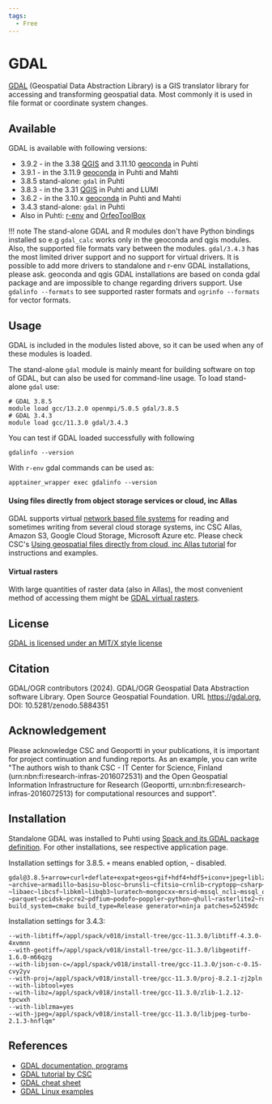 ```yaml
---
tags:
  - Free
---
```


# GDAL

[GDAL](https://gdal.org/) (Geospatial Data Abstraction Library) is a GIS translator library for accessing and transforming geospatial data. Most commonly it is used in file format or coordinate system changes. 

## Available

GDAL is available with following versions:

* 3.9.2 - in the 3.38 [QGIS](qgis.md) and 3.11.10 [geoconda](geoconda.md) in Puhti
* 3.9.1 - in the 3.11.9 [geoconda](geoconda.md) in Puhti and Mahti
* 3.8.5 stand-alone: `gdal` in Puhti
* 3.8.3 - in the 3.31 [QGIS](qgis.md) in Puhti and LUMI
* 3.6.2 - in the 3.10.x [geoconda](geoconda.md) in Puhti and Mahti
* 3.4.3 stand-alone: `gdal` in Puhti
* Also in Puhti: [r-env](r-env-for-gis.md#gdal-and-saga-gis-support) and [OrfeoToolBox](otb.md)

!!! note
    The stand-alone GDAL and R modules don't have Python bindings installed so e.g `gdal_calc` works only in the geoconda and qgis modules. Also, the supported file formats vary between the modules. `gdal/3.4.3` has the most limited driver support and no support for virtual drivers. It is possible to add more drivers to standalone and r-env GDAL installations, please ask. geoconda and qgis GDAL installations are based on conda gdal package and are impossible to change regarding drivers support. Use `gdalinfo --formats` to see supported raster formats and `ogrinfo --formats` for vector formats.

## Usage
GDAL is included in the modules listed above, so it can be used when any of these modules is loaded. 

The stand-alone `gdal` module is mainly meant for building software on top of GDAL, but can also be used for command-line usage. To load stand-alone `gdal` use:

```
# GDAL 3.8.5
module load gcc/13.2.0 openmpi/5.0.5 gdal/3.8.5
# GDAL 3.4.3
module load gcc/11.3.0 gdal/3.4.3
```

You can test if GDAL loaded successfully with following

`gdalinfo --version`

With `r-env` gdal commands can be used as:

`apptainer_wrapper exec gdalinfo --version`


#### Using files directly from object storage services or cloud, inc Allas

GDAL supports virtual [network based file systems](https://gdal.org/user/virtual_file_systems.html#network-based-file-systems) for reading and sometimes writing from several cloud storage systems, inc CSC Allas, Amazon S3, Google Cloud Storage, Microsoft Azure etc. Please check CSC's [Using geospatial files directly from cloud, inc Allas tutorial](../support/tutorials/gis/gdal_cloud.md) for instructions and examples.

#### Virtual rasters

With large quantities of raster data (also in Allas), the most convenient method of accessing them might be [GDAL virtual rasters](../support/tutorials/gis/virtual-rasters.md). 

## License 

[GDAL is licensed under an MIT/X style license](https://gdal.org/license.html)

## Citation
GDAL/OGR contributors (2024). 
GDAL/OGR Geospatial Data Abstraction software Library. 
Open Source Geospatial Foundation. 
URL https://gdal.org, 
DOI: 10.5281/zenodo.5884351


## Acknowledgement

Please acknowledge CSC and Geoportti in your publications, it is important for project continuation and funding reports.
As an example, you can write "The authors wish to thank CSC - IT Center for Science, Finland (urn:nbn:fi:research-infras-2016072531) and the Open Geospatial Information Infrastructure for Research (Geoportti, urn:nbn:fi:research-infras-2016072513) for computational resources and support".


## Installation 

Standalone GDAL was installed to Puhti using [Spack and its GDAL package definition](https://packages.spack.io/package.html?name=gdal). For other installations, see respective application page.

Installation settings for 3.8.5. `+` means enabled option, `~` disabled.
```
gdal@3.8.5+arrow+curl+deflate+expat+geos+gif+hdf4+hdf5+iconv+jpeg+liblzma+libxml2+lz4+netcdf+openjpeg+png+postgresql+spatialite+sqlite3+zstd
~archive~armadillo~basisu~blosc~brunsli~cfitsio~crnlib~cryptopp~csharp~ecw~filegdb~freexl~fyba~gta~hdfs~heif~idb~ipo~java~jxl~kdu~kea~lerc
~libaec~libcsf~libkml~libqb3~luratech~mongocxx~mrsid~mssql_ncli~mssql_odbc~mysql~odbc~odbccpp~ogdi~opencad~opencl~openexr~openssl~oracle
~parquet~pcidsk~pcre2~pdfium~podofo~poppler~python~qhull~rasterlite2~rdb~sfcgal~teigha~tiledb~webp~xercesc
build_system=cmake build_type=Release generator=ninja patches=52459dc
```

Installation settings for 3.4.3:
```
--with-libtiff=/appl/spack/v018/install-tree/gcc-11.3.0/libtiff-4.3.0-4xvmnn
--with-geotiff=/appl/spack/v018/install-tree/gcc-11.3.0/libgeotiff-1.6.0-m66qzg
--with-libjson-c=/appl/spack/v018/install-tree/gcc-11.3.0/json-c-0.15-cvy2yv
--with-proj=/appl/spack/v018/install-tree/gcc-11.3.0/proj-8.2.1-zj2pln
--with-libtool=yes
--with-libz=/appl/spack/v018/install-tree/gcc-11.3.0/zlib-1.2.12-tpcwxh
--with-liblzma=yes
--with-jpeg=/appl/spack/v018/install-tree/gcc-11.3.0/libjpeg-turbo-2.1.3-hnflqm"
```
## References

* [GDAL documentation, programs](https://gdal.org/programs/index.html)
* [GDAL tutorial by CSC](../support/tutorials/gis/gdal.md)
* [GDAL cheat sheet](https://github.com/dwtkns/gdal-cheat-sheet)
* [GDAL Linux examples](https://github.com/clhenrick/shell_scripts)
